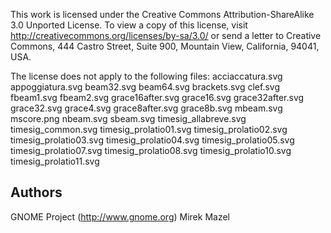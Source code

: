 This work is licensed under the Creative Commons Attribution-ShareAlike 3.0 Unported License. To view a copy of this license, visit http://creativecommons.org/licenses/by-sa/3.0/ or send a letter to Creative Commons, 444 Castro Street, Suite 900, Mountain View, California, 94041, USA.

The license does not apply to the following files:
acciaccatura.svg
appoggiatura.svg
beam32.svg
beam64.svg
brackets.svg
clef.svg
fbeam1.svg
fbeam2.svg
grace16after.svg
grace16.svg
grace32after.svg
grace32.svg
grace4.svg
grace8after.svg
grace8b.svg
mbeam.svg
mscore.png
nbeam.svg
sbeam.svg
timesig_allabreve.svg
timesig_common.svg
timesig_prolatio01.svg
timesig_prolatio02.svg
timesig_prolatio03.svg
timesig_prolatio04.svg
timesig_prolatio05.svg
timesig_prolatio07.svg
timesig_prolatio08.svg
timesig_prolatio10.svg
timesig_prolatio11.svg

Authors
-------
GNOME Project (http://www.gnome.org)
Mirek Mazel
